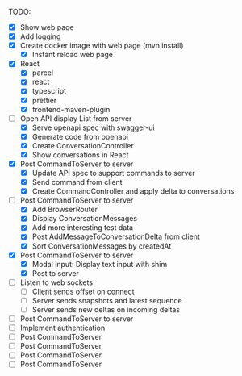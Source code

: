 TODO:

* [x] Show web page
* [x] Add logging
* [x] Create docker image with web page (mvn install)
  * [x] Instant reload web page
* [x] React
  * [x] parcel
  * [x] react
  * [x] typescript
  * [x] prettier
  * [x] frontend-maven-plugin
* [ ] Open API display List<ConversationSnapshot> from server
  * [x] Serve openapi spec with swagger-ui
  * [x] Generate code from openapi
  * [x] Create ConversationController
  * [x] Show conversations in React
* [x] Post CommandToServer<CreateConversationDelta> to server
  * [x] Update API spec to support commands to server
  * [x] Send command from client
  * [x] Create CommandController and apply delta to conversations
* [ ] Post CommandToServer<AddMessageToConversationDelta> to server
  * [x] Add BrowserRouter
  * [x] Display ConversationMessages
  * [x] Add more interesting test data
  * [x] Post AddMessageToConversationDelta from client
  * [x] Sort ConversationMessages by createdAt
* [x] Post CommandToServer<UpdateConversationDelta> to server
  * [x] Modal input: Display text input with shim
  * [x] Post to server
* [ ] Listen to web sockets
  * [ ] Client sends offset on connect
  * [ ] Server sends snapshots and latest sequence
  * [ ] Server sends new deltas on incoming deltas
* [ ] Post CommandToServer<UpdateMessageInConversationDelta> to server
* [ ] Implement authentication
* [ ] Post CommandToServer<RegisterDeliveryOfConversationMessageDelta>
* [ ] Post CommandToServer<AddReactionToConversationMessageDelta>
* [ ] Post CommandToServer<UpdateReactionToConversationMessageDelta>
* [ ] Post CommandToServer<RemoveReactionToConversationMessageDelta>
